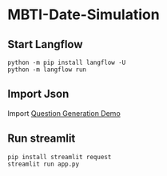 # MBTI-Date-Simulation

## Start Langflow
```
python -m pip install langflow -U
python -m langflow run
```

## Import Json

Import [Question Generation Demo](https://github.com/DolbonIn/MBTI-Date-Simulation/blob/main/Question%20Generation%20Demo.json)

## Run streamlit
```
pip install streamlit request
streamlit run app.py
```


